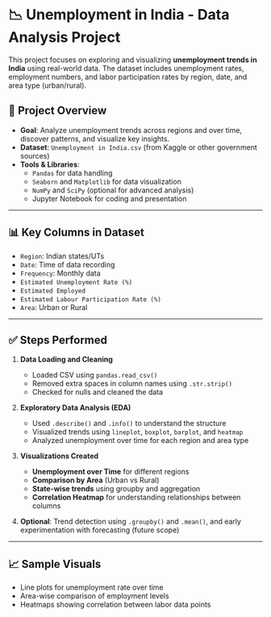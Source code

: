 # 📉 Unemployment in India - Data Analysis Project

This project focuses on exploring and visualizing **unemployment trends in India** using real-world data. The dataset includes unemployment rates, employment numbers, and labor participation rates by region, date, and area type (urban/rural).

## 🧠 Project Overview

- **Goal**: Analyze unemployment trends across regions and over time, discover patterns, and visualize key insights.
- **Dataset**: `Unemployment in India.csv` (from Kaggle or other government sources)
- **Tools & Libraries**:
  - `Pandas` for data handling
  - `Seaborn` and `Matplotlib` for data visualization
  - `NumPy` and `SciPy` (optional for advanced analysis)
  - Jupyter Notebook for coding and presentation

---

## 📊 Key Columns in Dataset

- `Region`: Indian states/UTs
- `Date`: Time of data recording
- `Frequency`: Monthly data
- `Estimated Unemployment Rate (%)`
- `Estimated Employed`
- `Estimated Labour Participation Rate (%)`
- `Area`: Urban or Rural

---

## ✅ Steps Performed

1. **Data Loading and Cleaning**
   - Loaded CSV using `pandas.read_csv()`
   - Removed extra spaces in column names using `.str.strip()`
   - Checked for nulls and cleaned the data

2. **Exploratory Data Analysis (EDA)**
   - Used `.describe()` and `.info()` to understand the structure
   - Visualized trends using `lineplot`, `boxplot`, `barplot`, and `heatmap`
   - Analyzed unemployment over time for each region and area type

3. **Visualizations Created**
   - **Unemployment over Time** for different regions
   - **Comparison by Area** (Urban vs Rural)
   - **State-wise trends** using groupby and aggregation
   - **Correlation Heatmap** for understanding relationships between columns

4. **Optional**: Trend detection using `.groupby()` and `.mean()`, and early experimentation with forecasting (future scope)

---

## 📈 Sample Visuals

- Line plots for unemployment rate over time
- Area-wise comparison of employment levels
- Heatmaps showing correlation between labor data points

